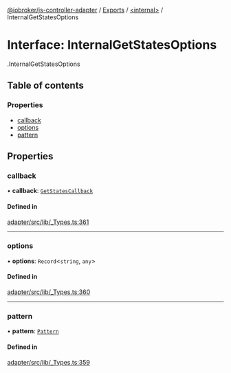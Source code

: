 [@iobroker/js-controller-adapter](../README.md) / [Exports](../modules.md) / [<internal\>](../modules/internal_.md) / InternalGetStatesOptions

# Interface: InternalGetStatesOptions

[<internal>](../modules/internal_.md).InternalGetStatesOptions

## Table of contents

### Properties

- [callback](internal_.InternalGetStatesOptions.md#callback)
- [options](internal_.InternalGetStatesOptions.md#options)
- [pattern](internal_.InternalGetStatesOptions.md#pattern)

## Properties

### callback

• **callback**: [`GetStatesCallback`](../modules/internal_.md#getstatescallback)

#### Defined in

[adapter/src/lib/_Types.ts:361](https://github.com/ioBroker/ioBroker.js-controller/blob/9c021089/packages/adapter/src/lib/_Types.ts#L361)

___

### options

• **options**: `Record`<`string`, `any`\>

#### Defined in

[adapter/src/lib/_Types.ts:360](https://github.com/ioBroker/ioBroker.js-controller/blob/9c021089/packages/adapter/src/lib/_Types.ts#L360)

___

### pattern

• **pattern**: [`Pattern`](../modules/internal_.md#pattern)

#### Defined in

[adapter/src/lib/_Types.ts:359](https://github.com/ioBroker/ioBroker.js-controller/blob/9c021089/packages/adapter/src/lib/_Types.ts#L359)

